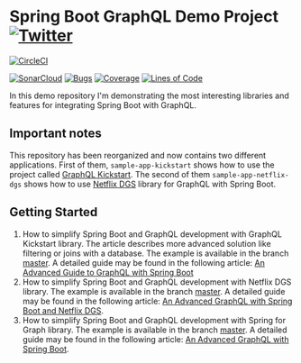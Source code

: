 # Spring Boot GraphQL Demo Project [![Twitter](https://img.shields.io/twitter/follow/piotr_minkowski.svg?style=social&logo=twitter&label=Follow%20Me)](https://twitter.com/piotr_minkowski)

[![CircleCI](https://circleci.com/gh/piomin/sample-spring-boot-graphql.svg?style=svg)](https://circleci.com/gh/piomin/sample-spring-boot-graphql)

[![SonarCloud](https://sonarcloud.io/images/project_badges/sonarcloud-black.svg)](https://sonarcloud.io/dashboard?id=piomin_sample-spring-boot-graphql)
[![Bugs](https://sonarcloud.io/api/project_badges/measure?project=piomin_sample-spring-boot-graphql&metric=bugs)](https://sonarcloud.io/dashboard?id=piomin_sample-spring-boot-graphql)
[![Coverage](https://sonarcloud.io/api/project_badges/measure?project=piomin_sample-spring-boot-graphql&metric=coverage)](https://sonarcloud.io/dashboard?id=piomin_sample-spring-boot-graphql)
[![Lines of Code](https://sonarcloud.io/api/project_badges/measure?project=piomin_sample-spring-boot-graphql&metric=ncloc)](https://sonarcloud.io/dashboard?id=piomin_sample-spring-boot-graphql)

In this demo repository I'm demonstrating the most interesting libraries and features for integrating Spring Boot with GraphQL.

## Important notes
This repository has been reorganized and now contains two different applications. First of them, `sample-app-kickstart` shows how to use the project called [GraphQL Kickstart](https://github.com/graphql-java-kickstart/graphql-spring-boot). The second of them `sample-app-netflix-dgs` shows how to use [Netflix DGS](https://netflix.github.io/dgs) library for GraphQL with Spring Boot.

## Getting Started
1. How to simplify Spring Boot and GraphQL development with GraphQL Kickstart library. The article describes more advanced solution like filtering or joins with a database. The example is available in the branch [master](https://github.com/piomin/sample-spring-boot-graphql/tree/master/sample-app-kickstart). A detailed guide may be found in the following article: [An Advanced Guide to GraphQL with Spring Boot](https://piotrminkowski.com/2020/07/31/an-advanced-guide-to-graphql-with-spring-boot/)
2. How to simplify Spring Boot and GraphQL development with Netflix DGS library. The example is available in the branch [master](https://github.com/piomin/sample-spring-boot-graphql/tree/master/sample-app-netflix-dgs). A detailed guide may be found in the following article: [An Advanced GraphQL with Spring Boot and Netflix DGS](https://piotrminkowski.com/2021/04/08/an-advanced-graphql-with-spring-boot-and-netflix-dgs/).
3. How to simplify Spring Boot and GraphQL development with Spring for Graph library. The example is available in the branch [master](https://github.com/piomin/sample-spring-boot-graphql/tree/master/sample-app-spring-graphql). A detailed guide may be found in the following article: [An Advanced GraphQL with Spring Boot](https://piotrminkowski.com/2023/01/18/an-advanced-graphql-with-spring-boot/).
